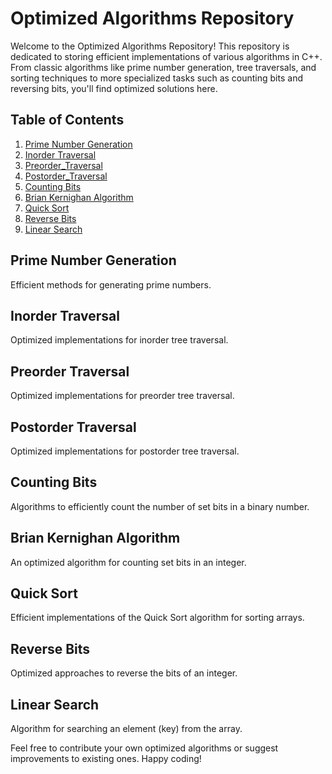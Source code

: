 # Optimized Algorithms Repository

Welcome to the Optimized Algorithms Repository! This repository is dedicated to storing efficient implementations of various algorithms in C++. From classic algorithms like prime number generation, tree traversals, and sorting techniques to more specialized tasks such as counting bits and reversing bits, you'll find optimized solutions here.

## Table of Contents
1. [Prime Number Generation](#prime-number-generation)
2. [Inorder Traversal](#inorder-traversal)
3. [Preorder_Traversal](#preorder-traversal)
4. [Postorder_Traversal](#postorder-traversal)
5. [Counting Bits](#counting-bits)
6. [Brian Kernighan Algorithm](#brian-kernighan-algorithm)
7. [Quick Sort](#quick-sort)
8. [Reverse Bits](#reverse-bits)
9. [Linear Search](#linear-search)

## Prime Number Generation
Efficient methods for generating prime numbers.

## Inorder Traversal
Optimized implementations for inorder tree traversal.

## Preorder Traversal
Optimized implementations for preorder tree traversal.

## Postorder Traversal
Optimized implementations for postorder tree traversal.

## Counting Bits
Algorithms to efficiently count the number of set bits in a binary number.

## Brian Kernighan Algorithm
An optimized algorithm for counting set bits in an integer.

## Quick Sort
Efficient implementations of the Quick Sort algorithm for sorting arrays.

## Reverse Bits
Optimized approaches to reverse the bits of an integer.

## Linear Search
Algorithm for searching an element (key) from the array.

Feel free to contribute your own optimized algorithms or suggest improvements to existing ones. Happy coding!
